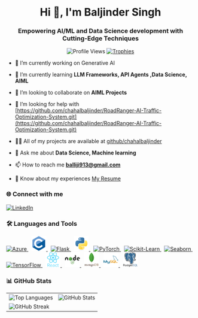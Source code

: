 <h1 align="center">Hi 👋, I'm Baljinder Singh</h1> <h3 align="center">Empowering AI/ML and Data Science development with Cutting-Edge Techniques</h3> <p align="center"> <img src="https://komarev.com/ghpvc/?username=chahalbaljinder&label=Profile%20views&color=0e75b6&style=flat" alt="Profile Views" /> <a href="https://github.com/ryo-ma/github-profile-trophy"> <img src="https://github-profile-trophy.vercel.app/?username=chahalbaljinder" alt="Trophies" /> </a> </p>


- 🔭 I’m currently working on Generative AI

- 🌱 I’m currently learning **LLM Frameworks, API Agents ,Data Science, AIML**

- 👯 I’m looking to collaborate on **AIML Projects**

- 🤝 I’m looking for help with [https://github.com/chahalbaljinder/RoadRanger-AI-Traffic-Optimization-System.git](https://github.com/chahalbaljinder/RoadRanger-AI-Traffic-Optimization-System.git)

- 👨‍💻 All of my projects are available at [github/chahalbaljinder](https://github.com/chahalbaljinder)

- 💬 Ask me about **Data Science, Machine learning**

- 📫 How to reach me **balliji913@gmail.com**

- 📄 Know about my experiences [My Resume](https://github.com/chahalbaljinder/Resume-)

<h3 align="left">🌐 Connect with me</h3> <p align="left"> <a href="https://linkedin.com/in/baljinder-singh-595818174" target="blank"> <img align="center" src="https://raw.githubusercontent.com/rahuldkjain/github-profile-readme-generator/master/src/images/icons/Social/linked-in-alt.svg" alt="LinkedIn" height="30" width="40" /> </a> </p>

<h3 align="left">🛠️ Languages and Tools</h3> <p align="left"> <a href="https://azure.microsoft.com/en-in/" target="_blank" rel="noreferrer"> <img src="https://www.vectorlogo.zone/logos/microsoft_azure/microsoft_azure-icon.svg" alt="Azure" width="40" height="40" /> </a> &nbsp; <a href="https://www.cprogramming.com/" target="_blank" rel="noreferrer"> <img src="https://raw.githubusercontent.com/devicons/devicon/master/icons/c/c-original.svg" alt="C" width="40" height="40" /> </a> &nbsp; <a href="https://flask.palletsprojects.com/" target="_blank" rel="noreferrer"> <img src="https://www.vectorlogo.zone/logos/pocoo_flask/pocoo_flask-icon.svg" alt="Flask" width="40" height="40" /> </a> &nbsp; <a href="https://www.python.org/" target="_blank" rel="noreferrer"> <img src="https://raw.githubusercontent.com/devicons/devicon/master/icons/python/python-original.svg" alt="Python" width="40" height="40" /> </a> &nbsp; <a href="https://pytorch.org/" target="_blank" rel="noreferrer"> <img src="https://www.vectorlogo.zone/logos/pytorch/pytorch-icon.svg" alt="PyTorch" width="40" height="40" /> </a> &nbsp; <a href="https://scikit-learn.org/" target="_blank" rel="noreferrer"> <img src="https://upload.wikimedia.org/wikipedia/commons/0/05/Scikit_learn_logo_small.svg" alt="Scikit-Learn" width="40" height="40" /> </a> &nbsp; <a href="https://seaborn.pydata.org/" target="_blank" rel="noreferrer"> <img src="https://seaborn.pydata.org/_images/logo-mark-lightbg.svg" alt="Seaborn" width="40" height="40" /> </a> &nbsp; <a href="https://www.tensorflow.org" target="_blank" rel="noreferrer"> <img src="https://www.vectorlogo.zone/logos/tensorflow/tensorflow-icon.svg" alt="TensorFlow" width="40" height="40" /> </a> &nbsp; <a href="https://reactjs.org/" target="_blank" rel="noreferrer"> <img src="https://raw.githubusercontent.com/devicons/devicon/master/icons/react/react-original-wordmark.svg" alt="React" width="40" height="40" /> </a> &nbsp; <a href="https://nodejs.org" target="_blank" rel="noreferrer"> <img src="https://raw.githubusercontent.com/devicons/devicon/master/icons/nodejs/nodejs-original-wordmark.svg" alt="NodeJS" width="40" height="40" /> </a> &nbsp; <a href="https://www.mongodb.com/" target="_blank" rel="noreferrer"> <img src="https://raw.githubusercontent.com/devicons/devicon/master/icons/mongodb/mongodb-original-wordmark.svg" alt="MongoDB" width="40" height="40" /> </a> &nbsp; <a href="https://www.mysql.com/" target="_blank" rel="noreferrer"> <img src="https://raw.githubusercontent.com/devicons/devicon/master/icons/mysql/mysql-original-wordmark.svg" alt="MySQL" width="40" height="40" /> </a> &nbsp; <a href="https://www.postgresql.org" target="_blank" rel="noreferrer"> <img src="https://raw.githubusercontent.com/devicons/devicon/master/icons/postgresql/postgresql-original-wordmark.svg" alt="PostgreSQL" width="40" height="40" /> </a> </p>
<h3 align="left">📊 GitHub Stats</h3> <table align="center"> <tr> <td> <img align="center" src="https://github-readme-stats.vercel.app/api/top-langs?username=chahalbaljinder&show_icons=true&locale=en&layout=compact" alt="Top Languages" /> </td> <td> <img align="center" src="https://github-readme-stats.vercel.app/api?username=chahalbaljinder&show_icons=true&locale=en" alt="GitHub Stats" /> </td> </tr> <tr> <td colspan="2"> <img align="center" src="https://github-readme-streak-stats.herokuapp.com/?user=chahalbaljinder&" alt="GitHub Streak" /> </td> </tr> </table>
